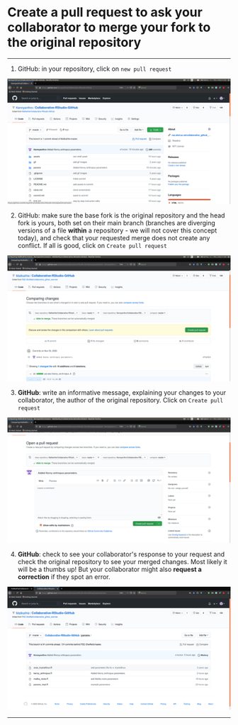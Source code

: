 # Create a pull request to ask your collaborator to merge your fork to the original repository

***

1. GitHub: in your repository, click on `new pull request` 

![](./assets/pull-request-button.png)

2. GitHub: make sure the base fork is the original repository and the head fork is yours, both set on their main branch (branches are diverging versions of a file **within** a repository - we will not cover this concept today), and check that your requested merge does not create any conflict. If all is good, click on `Create pull request`

![](./assets/create-pull-request.png)

3. **GitHub**: write an informative message, explaining your changes to your collaborator, the author of the original repository. Click on `Create pull request`

![](./assets/pull-request-message.png)

4. **GitHub**: check to see your collaborator's response to your request and check the original repository to see your merged changes. Most likely it will be a thumbs up! But your collaborator might also **request a correction** if they spot an error.  

![](./assets/pull-request-success.png)

***
